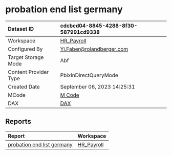 



# probation end list germany

|Dataset ID|cdcbcd04-8845-4288-8f30-587991cd9338|
| :--- | :--- |
|Workspace|[HR_Payroll](../Workspaces/HR_Payroll.md)|
|Configured By|Yi.Faber@rolandberger.com|
|Target Storage Mode|Abf|
|Content Provider Type|PbixInDirectQueryMode|
|Created Date|September 06, 2023 14:25:31|
|MCode|[M Code](./probation-end-list-germany/mcode.md)|
|DAX|[DAX](./probation-end-list-germany/dax.md)|

## Reports

|Report|Workspace|
| :--- | :--- |
|[probation end list germany](../Reports/probation-end-list-germany.md)|[HR_Payroll](../Workspaces/HR_Payroll.md)|
